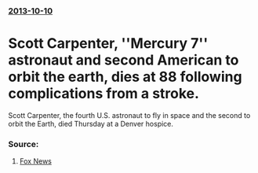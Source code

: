 ### [2013-10-10](/news/2013/10/10/index.md)

# Scott Carpenter, ''Mercury 7'' astronaut and second American to orbit the earth, dies at 88 following complications from a stroke.

Scott Carpenter, the fourth U.S. astronaut to fly in space and the second to orbit the Earth, died Thursday at a Denver hospice.


### Source:

1. [Fox News](http://www.foxnews.com/us/2013/10/10/astronaut-scott-carpenter-second-american-to-orbit-earth-dies-at-88/)
